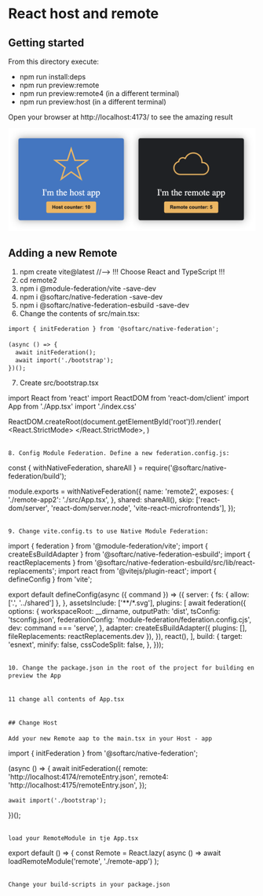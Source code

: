 # React host and remote

## Getting started

From this directory execute:

- npm run install:deps
- npm run preview:remote
- npm run preview:remote4 (in a different terminal)
- npm run preview:host (in a different terminal)

Open your browser at http://localhost:4173/ to see the amazing result

![screenshot](docs/screenshot.png)


## Adding a new Remote

1. npm create vite@latest     //-->  !!! Choose React and TypeScript !!!
2. cd remote2
3. npm i @module-federation/vite  -save-dev
4. npm i @softarc/native-federation -save-dev
5. npm i @softarc/native-federation-esbuild -save-dev
6. Change the contents of src/main.tsx:

~~~
import { initFederation } from '@softarc/native-federation';

(async () => {
  await initFederation();
  await import('./bootstrap');
})();

~~~
7. Create src/bootstrap.tsx

import React from 'react'
import ReactDOM from 'react-dom/client'
import App from './App.tsx'
import './index.css'

ReactDOM.createRoot(document.getElementById('root')!).render(
  <React.StrictMode>
    <App />
  </React.StrictMode>,
)
~~~

8. Config Module Federation. Define a new federation.config.js:
~~~
const { withNativeFederation, shareAll } = require('@softarc/native-federation/build');

module.exports = withNativeFederation({
	name: 'remote2',
	exposes: {
		'./remote-app2': './src/App.tsx',
	},
	shared: shareAll(),
	skip: ['react-dom/server', 'react-dom/server.node', 'vite-react-microfrontends'],
});
~~~

9. Change vite.config.ts to use Native Module Federation:

~~~
import { federation } from '@module-federation/vite';
import { createEsBuildAdapter } from '@softarc/native-federation-esbuild';
import { reactReplacements } from '@softarc/native-federation-esbuild/src/lib/react-replacements';
import react from '@vitejs/plugin-react';
import { defineConfig } from 'vite';

export default defineConfig(async ({ command }) => ({
  server: {
    fs: { allow: ['.', '../shared'] },
  },
  assetsInclude: ['**/*.svg'],
  plugins: [
    await federation({
      options: {
        workspaceRoot: __dirname,
        outputPath: 'dist',
        tsConfig: 'tsconfig.json',
        federationConfig: 'module-federation/federation.config.cjs',
        dev: command === 'serve',
      },
      adapter: createEsBuildAdapter({ 
        plugins: [],
        fileReplacements: reactReplacements.dev }),
    }),
    react(),
  ],
  build: {
    target: 'esnext',
    minify: false,
    cssCodeSplit: false,
  },
}));
~~~

10. Change the package.json in the root of the project for building en preview the App


11 change all contents of App.tsx


## Change Host

Add your new Remote aap to the main.tsx in your Host - app

~~~
import { initFederation } from '@softarc/native-federation';

(async () => {
	await initFederation({
		remote: 'http://localhost:4174/remoteEntry.json',
		remote4: 'http://localhost:4175/remoteEntry.json',
	});

	await import('./bootstrap');
})();
~~~

load your RemoteModule in tje App.tsx

~~~
export default () => {
	const Remote = React.lazy(
		async () => await loadRemoteModule('remote', './remote-app')
	);

~~~

Change your build-scripts in your package.json

